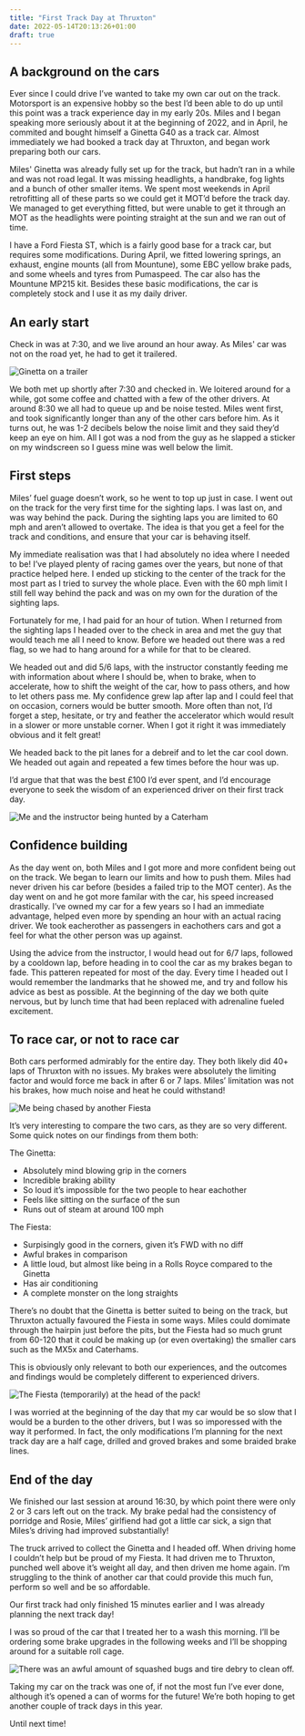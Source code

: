 ```yaml
---
title: "First Track Day at Thruxton"
date: 2022-05-14T20:13:26+01:00
draft: true
---
```


## A background on the cars

Ever since I could drive I’ve wanted to take my own car out on the track. Motorsport is an expensive hobby so the best I’d been able to do up until this point was a track experience day in my early 20s. Miles and I began speaking more seriously about it at the beginning of 2022, and in April, he commited and bought himself a Ginetta G40 as a track car. Almost immediately we had booked a track day at Thruxton, and began work preparing both our cars.

Miles' Ginetta was already fully set up for the track, but hadn’t ran in a while and was not road legal. It was missing headlights, a handbrake, fog lights and a bunch of other smaller items. We spent most weekends in April retrofitting all of these parts so we could get it MOT’d before the track day. We managed to get everything fitted, but were unable to get it through an MOT as the headlights were pointing straight at the sun and we ran out of time. 

I have a Ford Fiesta ST, which is a fairly good base for a track car, but requires some modifications. During April, we fitted lowering springs, an exhaust, engine mounts (all from Mountune), some EBC yellow brake pads, and some wheels and tyres from Pumaspeed. The car also has the Mountune MP215 kit. Besides these basic modifications, the car is completely stock and I use it as my daily driver.

## An early start

Check in was at 7:30, and we live around an hour away. As Miles' car was not on the road yet, he had to get it trailered. 

![Ginetta on a trailer](/images/ginetta-on-a-trailer.jpg "Miles sent me a photo at 6:30 of his car on the back of the trailer.")

We both met up shortly after 7:30 and checked in. We loitered around for a while, got some coffee and chatted with a few of the other drivers. At around 8:30 we all had to queue up and be noise tested. Miles went first, and took significantly longer than any of the other cars before him. As it turns out, he was 1-2 decibels below the noise limit and they said they’d keep an eye on him. All I got was a nod from the guy as he slapped a sticker on my windscreen so I guess mine was well below the limit.

## First steps

Miles’ fuel guage doesn’t work, so he went to top up just in case. I went out on the track for the very first time for the sighting laps. I was last on, and was way behind the pack. During the sighting laps you are limited to 60 mph and aren’t allowed to overtake. The idea is that you get a feel for the track and conditions, and ensure that your car is behaving itself. 

My immediate realisation was that I had absolutely no idea where I needed to be! I’ve played plenty of racing games over the years, but none of that practice helped here. I ended up sticking to the center of the track for the most part as I tried to survey the whole place. Even with the 60 mph limit I still fell way behind the pack and was on my own for the duration of the sighting laps.

Fortunately for me, I had paid for an hour of tution. When I returned from the sighting laps I headed over to the check in area and met the guy that would teach me all I need to know. Before we headed out there was a red flag, so we had to hang around for a while for that to be cleared. 

We headed out and did 5/6 laps, with the instructor constantly feeding me with information about where I should be, when to brake, when to accelerate, how to shift the weight of the car, how to pass others, and how to let others pass me. My confidence grew lap after lap and I could feel that on occasion, corners would be butter smooth. More often than not, I’d forget a step, hesitate, or try and feather the accelerator which would result in a slower or more unstable corner. When I got it right it was immediately obvious and it felt great!

We headed back to the pit lanes for a debreif and to let the car cool down. We headed out again and repeated a few times before the hour was up. 

I’d argue that that was the best £100 I’d ever spent, and I’d encourage everyone to seek the wisdom of an experienced driver on their first track day.

![Me and the instructor being hunted by a Caterham](/images/first-outing.jpg "Me and the instructor being hunted by a Caterham.")

## Confidence building

As the day went on, both Miles and I got more and more confident being out on the track. We began to learn our limits and how to push them. Miles had never driven his car before (besides a failed trip to the MOT center). As the day went on and he got more familar with the car, his speed increased drastically. I’ve owned my car for a few years so I had an immediate advantage, helped even more by spending an hour with an actual racing driver. We took eacherother as passengers in eachothers cars and got a feel for what the other person was up against.

Using the advice from the instructor, I would head out for 6/7 laps, followed by a cooldown lap, before heading in to cool the car as my brakes began to fade. This patteren repeated for most of the day. Every time I headed out I would remember the landmarks that he showed me, and try and follow his advice as best as possible. At the beginning of the day we both quite nervous, but by lunch time that had been replaced with adrenaline fueled excitement.

## To race car, or not to race car

Both cars performed admirably for the entire day. They both likely did 40+ laps of Thruxton with no issues. My brakes were absolutely the limiting factor and would force me back in after 6 or 7 laps. Miles’ limitation was not his brakes, how much noise and heat he could withstand! 

![Me being chased by another Fiesta](/images/fiesta-friends.jpg "Me being chased by another Fiesta.")

It’s very interesting to compare the two cars, as they are so very different. Some quick notes on our findings from them both:

The Ginetta:

- Absolutely mind blowing grip in the corners
- Incredible braking ability
- So loud it’s impossible for the two people to hear eachother
- Feels like sitting on the surface of the sun
- Runs out of steam at around 100 mph

The Fiesta:

- Surpisingly good in the corners, given it’s FWD with no diff
- Awful brakes in comparison
- A little loud, but almost like being in a Rolls Royce compared to the Ginetta
- Has air conditioning
- A complete monster on the long straights

There’s no doubt that the Ginetta is better suited to being on the track, but Thruxton actually favoured the Fiesta in some ways. Miles could domimate through the hairpin just before the pits, but the Fiesta had so much grunt from 60-120 that it could be making up (or even overtaking) the smaller cars such as the MX5x and Caterhams.

This is obviously only relevant to both our experiences, and the outcomes and findings would be completely different to experienced drivers.

![The Fiesta (temporarily) at the head of the pack!](/images/head-of-the-pack.jpg "The Fiesta (temporarily) at the head of the pack!")

I was worried at the beginning of the day that my car would be so slow that I would be a burden to the other drivers, but I was so imporessed with the way it performed. In fact, the only modifications I’m planning for the next track day are a half cage, drilled and groved brakes and some braided brake lines.

## End of the day

We finished our last session at around 16:30, by which point there were only 2 or 3 cars left out on the track. My brake pedal had the consistency of porridge and Rosie, Miles’ girlfiend had got a little car sick, a sign that Miles’s driving had improved substantially!

The truck arrived to collect the Ginetta and I headed off. When driving home I couldn’t help but be proud of my Fiesta. It had driven me to Thruxton, punched well above it’s weight all day, and then driven me home again. I’m struggling to the think of another car that could provide this much fun, perform so well and be so affordable.

Our first track had only finished 15 minutes earlier and I was already planning the next track day!

I was so proud of the car that I treated her to a wash this morning. I’ll be ordering some brake upgrades in the following weeks and I’ll be shopping around for a suitable roll cage.

![There was an awful amount of squashed bugs and tire debry to clean off.](/images/having-a-bath.jpg "There was an awful amount of squashed bugs and tire debry to clean off.")

Taking my car on the track was one of, if not the most fun I’ve ever done, although it’s opened a can of worms for the future! We’re both hoping to get another couple of track days in this year.

Until next time!
